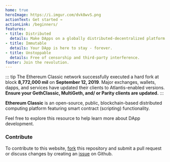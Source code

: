 ```yaml
---
home: true
heroImage: https://i.imgur.com/dvk8wvS.png
actionText: Get started →
actionLink: /beginners/
features:
- title: Distributed
  details: Make DApps on a globally distributed-decentralized platform. 
- title: Immutable
  details: Your DApp is here to stay - forever.
- title: Unstoppable 
  details: Free of censorship and third-party interference.
footer: Join the revolution.
---
```


::: tip
The Ethereum Classic network successfully executed a hard fork at block __8,772,000 mil__ on __September 12, 2019__. Major exchanges, wallets, dapps, and services have updated their clients to Atlantis-enabled versions. __Ensure your GethClassic, MultiGeth, and/ or Parity clients are updated.__
:::

__Ethereum Classic__ is an open-source, public, blockchain-based distributed computing platform featuring smart contract (scripting) functionality.

Feel free to explore this resource to help learn more about DApp development.

### Contribute

To contribute to this website, [fork](https://github.com/etclabscore/ethclassic-dev-website) this repository and submit a pull request or discuss changes by creating an [issue](https://github.com/etclabscore/ethclassic-dev-website/issues) on Github.